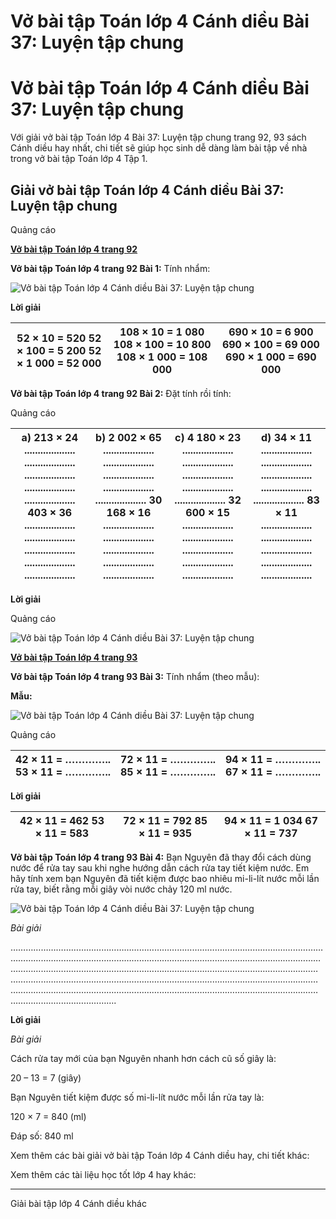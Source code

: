 # Vở bài tập Toán lớp 4 Cánh diều Bài 37: Luyện tập chung

# Vở bài tập Toán lớp 4 Cánh diều Bài 37: Luyện tập chung

Với giải vở bài tập Toán lớp 4 Bài 37: Luyện tập chung trang 92, 93 sách Cánh diều hay nhất, chi tiết sẽ giúp học sinh dễ dàng làm bài tập về nhà trong vở bài tập Toán lớp 4 Tập 1.

## Giải vở bài tập Toán lớp 4 Cánh diều Bài 37: Luyện tập chung

Quảng cáo

[**Vở bài tập Toán lớp 4 trang 92**](https://vietjack.com/vbt-toan-4-cd/vbt-toan-lop-4-trang-92-canh-dieu.jsp)

**Vở bài tập Toán lớp 4 trang 92 Bài 1:** Tính nhẩm:

![Vở bài tập Toán lớp 4 Cánh diều Bài 37: Luyện tập chung](https://vietjack.com/vbt-toan-4-cd/images/bai-37-luyen-tap-chung-187468.PNG)

**Lời giải**

52 × 10 = 520 52 × 100 = 5 200 52 × 1 000 = 52 000 |  108 × 10 = 1 080 108 × 100 = 10 800 108 × 1 000 = 108 000 |  690 × 10 = 6 900 690 × 100 = 69 000 690 × 1 000 = 690 000  
---|---|---  
  
**Vở bài tập Toán lớp 4 trang 92 Bài 2:** Đặt tính rồi tính:

Quảng cáo

a)  213 × 24 ...................  ................... ................... ................... ................... 403 × 36 ................... ................... ................... ................... ................... |  b)  2 002 × 65 ................... ................... ................... ................... ................... 30 168 × 16 ................... ................... ................... ................... ................... |  c)  4 180 × 23 ...................  ................... ................... ................... ................... 32 600 × 15 ................... ................... ................... ................... ................... |  d)  34 × 11 ................... ................... ................... ................... ................... 83 × 11 ................... ................... ................... ................... ...................  
---|---|---|---  
  
**Lời giải**

Quảng cáo

![Vở bài tập Toán lớp 4 Cánh diều Bài 37: Luyện tập chung](https://vietjack.com/vbt-toan-4-cd/images/bai-37-luyen-tap-chung.PNG)

[**Vở bài tập Toán lớp 4 trang 93**](https://vietjack.com/vbt-toan-4-cd/vbt-toan-lop-4-trang-93-canh-dieu.jsp)

**Vở bài tập Toán lớp 4 trang 93 Bài 3:** Tính nhẩm (theo mẫu):

**Mẫu:**

![Vở bài tập Toán lớp 4 Cánh diều Bài 37: Luyện tập chung](https://vietjack.com/vbt-toan-4-cd/images/bai-37-luyen-tap-chung-187472.PNG)

Quảng cáo

42 × 11 = ………….. 53 × 11 = ………….. |  72 × 11 = ………….. 85 × 11 = ………….. |  94 × 11 = ………….. 67 × 11 = …………..  
---|---|---  
  
**Lời giải**

42 × 11 = 462 53 × 11 = 583 |  72 × 11 = 792 85 × 11 = 935 |  94 × 11 = 1 034 67 × 11 = 737  
---|---|---  
  
**Vở bài tập Toán lớp 4 trang 93 Bài 4:** Bạn Nguyên đã thay đổi cách dùng nước để rửa tay sau khi nghe hướng dẫn cách rửa tay tiết kiệm nước. Em hãy tính xem bạn Nguyên đã tiết kiệm được bao nhiêu mi-li-lít nước mỗi lần rửa tay, biết rằng mỗi giây vòi nước chảy 120 ml nước.

![Vở bài tập Toán lớp 4 Cánh diều Bài 37: Luyện tập chung](https://vietjack.com/vbt-toan-4-cd/images/bai-37-luyen-tap-chung-187473.PNG)

_Bài giải_

…………………………………………………………………………………………….…………………………………………………………………………………………………………………………………………………………………………………..……………………………………………………………………………………………..……………………………………………………………………………………………..……………………………………………………………………………………………..…………………….

**Lời giải**

_Bài giải_

Cách rửa tay mới của bạn Nguyên nhanh hơn cách cũ số giây là:

20 – 13 = 7 (giây)

Bạn Nguyên tiết kiệm được số mi-li-lít nước mỗi lần rửa tay là:

120 × 7 = 840 (ml)

Đáp số: 840 ml

Xem thêm các bài giải vở bài tập Toán lớp 4 Cánh diều hay, chi tiết khác:

Xem thêm các tài liệu học tốt lớp 4 hay khác:

* * *

Giải bài tập lớp 4 Cánh diều khác
